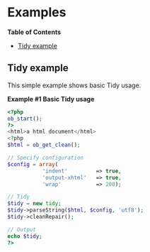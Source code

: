Examples
========

**Table of Contents**

-   [Tidy example](/tidy/examples.html#Tidy%20example)

Tidy example
------------

This simple example shows basic Tidy usage.

**Example \#1 Basic Tidy usage**

``` php
<?php
ob_start();
?>
<html>a html document</html>
<?php
$html = ob_get_clean();

// Specify configuration
$config = array(
           'indent'         => true,
           'output-xhtml'   => true,
           'wrap'           => 200);

// Tidy
$tidy = new tidy;
$tidy->parseString($html, $config, 'utf8');
$tidy->cleanRepair();

// Output
echo $tidy;
?>
```
